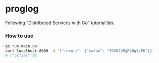 # proglog

Following "Distributed Services with Go" tutorial [link](https://pragprog.com/titles/tjgo/distributed-services-with-go/)


### How to use
```sh
go run main.go
curl localhost:8080 -d '{"record": {"value": "TGV0J3MgR28gIzEK"}}'
# {"offset":0}
```
